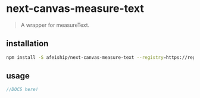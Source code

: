 # next-canvas-measure-text
> A wrapper for measureText.

## installation
```bash
npm install -S afeiship/next-canvas-measure-text --registry=https://registry.npm.taobao.org
```

## usage
```js
//DOCS here!
```
